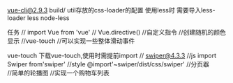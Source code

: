 vue-cli@2.9.3
build/
    util存放的css-loader的配置
使用less时  需要导入less-loader less node-less

任务
// import Vue from 'vue'
// Vue.directive()
//自定义指令
//创建随机的颜色显示
//vue-touch
//可以实现一些整体滑动事件

vue-touch 下载vue-touch,使用时需提前import
//
swiper@4.3.3
//js import Swiper from'swiper'
//style @import'~swiper/dist/css/swiper'
//分页器    
//简单的轮播图
//实现一个购物车列表